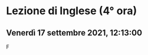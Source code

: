 # Lezione di Inglese (4° ora)

## Venerdì 17 settembre 2021, 12:13:00

F
<!--stackedit_data:
eyJoaXN0b3J5IjpbLTEzNjM5Nzg1ODVdfQ==
-->